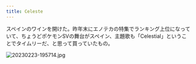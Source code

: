 ```yaml
---
title: Celeste
---
```


スペインのワインを開けた。昨年末にエノテカの特集でランキング上位になっていて、ちょうどポケモンSVの舞台がスペイン、主題歌も「Celestial」ということでタイムリーだ、と思って買っていたもの。

![20230223-195714.jpg](https://ceshmina-photos.s3.ap-northeast-1.amazonaws.com/medium/202302/20230223-195714.jpg)

